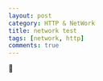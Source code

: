 ```yaml
---
layout: post
category: HTTP & NetWork
title: network test
tags: [network, http]
comments: true
---
```


:pray:
